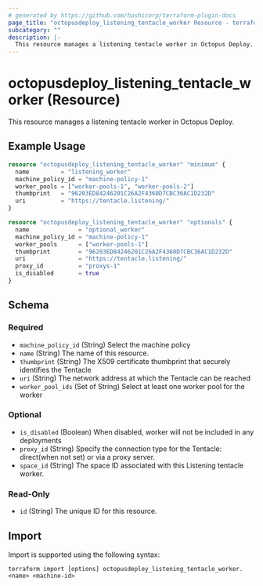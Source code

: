 ```yaml
---
# generated by https://github.com/hashicorp/terraform-plugin-docs
page_title: "octopusdeploy_listening_tentacle_worker Resource - terraform-provider-octopusdeploy"
subcategory: ""
description: |-
  This resource manages a listening tentacle worker in Octopus Deploy.
---
```


# octopusdeploy_listening_tentacle_worker (Resource)

This resource manages a listening tentacle worker in Octopus Deploy.

## Example Usage

```terraform
resource "octopusdeploy_listening_tentacle_worker" "minimum" {
  name         = "listening_worker"
  machine_policy_id = "machine-policy-1"
  worker_pools = ["worker-pools-1", "worker-pools-2"]
  thumbprint   = "96203ED84246201C26A2F4360D7CBC36AC1D232D"
  uri          = "https://tentacle.listening/"
}

resource "octopusdeploy_listening_tentacle_worker" "optionals" {
  name              = "optional_worker"
  machine_policy_id = "machine-policy-1"
  worker_pools      = ["worker-pools-1"]
  thumbprint        = "96203ED84246201C26A2F4360D7CBC36AC1D232D"
  uri               = "https://tentacle.listening/"
  proxy_id          = "proxys-1"
  is_disabled       = true
}
```

<!-- schema generated by tfplugindocs -->
## Schema

### Required

- `machine_policy_id` (String) Select the machine policy
- `name` (String) The name of this resource.
- `thumbprint` (String) The X509 certificate thumbprint that securely identifies the Tentacle
- `uri` (String) The network address at which the Tentacle can be reached
- `worker_pool_ids` (Set of String) Select at least one worker pool for the worker

### Optional

- `is_disabled` (Boolean) When disabled, worker will not be included in any deployments
- `proxy_id` (String) Specify the connection type for the Tentacle: direct(when not set) or via a proxy server.
- `space_id` (String) The space ID associated with this Listening tentacle worker.

### Read-Only

- `id` (String) The unique ID for this resource.

## Import

Import is supported using the following syntax:

```shell
terraform import [options] octopusdeploy_listening_tentacle_worker.<name> <machine-id>
```
